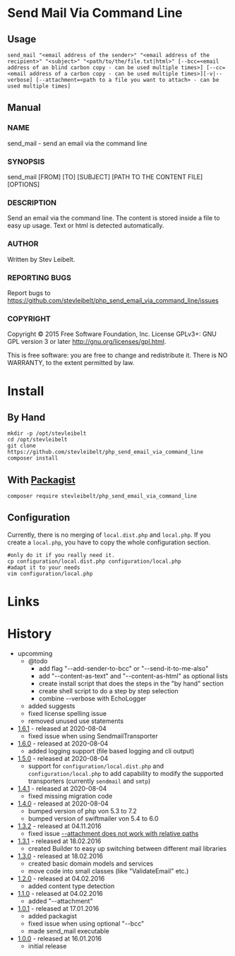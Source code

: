 # Send Mail Via Command Line

## Usage

```
send_mail "<email address of the sender>" "<email address of the recipient>" "<subject>" "<path/to/the/file.txt|html>" [--bcc=<email address of an blind carbon copy - can be used multiple times>] [--cc=<email address of a carbon copy - can be used multiple times>][-v|--verbose] [--attachment=<path to a file you want to attach> - can be used multiple times]
```

## Manual

### NAME

send_mail - send an email via the command line

### SYNOPSIS

send_mail [FROM] [TO] [SUBJECT] [PATH TO THE CONTENT FILE] [OPTIONS]

### DESCRIPTION

Send an email via the command line. The content is stored inside a file to easy up usage. Text or html is detected automatically.

### AUTHOR

Written by Stev Leibelt.

### REPORTING BUGS

Report bugs to <https://github.com/stevleibelt/php_send_email_via_command_line/issues>

### COPYRIGHT

Copyright © 2015 Free Software Foundation, Inc.  License GPLv3+: GNU GPL version 3 or later <http://gnu.org/licenses/gpl.html>.

This is free software: you are free to change and redistribute it.  There is NO WARRANTY, to the extent permitted by law.

# Install

## By Hand

```
mkdir -p /opt/stevleibelt
cd /opt/stevleibelt
git clone https://github.com/stevleibelt/php_send_email_via_command_line
composer install
```

## With [Packagist](https://packagist.org/packages/stevleibelt/php_send_email_via_command_line)

```
composer require stevleibelt/php_send_email_via_command_line
```

## Configuration

Currently, there is no merging of `local.dist.php` and `local.php`.
If you create a `local.php`, you have to copy the whole configuration section.

```
#only do it if you really need it.
cp configuration/local.dist.php configuration/local.php
#adapt it to your needs
vim configuration/local.php
```

# Links

# History

* upcomming
    * @todo
        * add flag "--add-sender-to-bcc" or "--send-it-to-me-also"
        * add "--content-as-text" and "--content-as-html" as optional lists
        * create install script that does the steps in the "by hand" section
        * create shell script to do a step by step selection
        * combine --verbose with EchoLogger
    * added suggests
    * fixed license spelling issue
    * removed unused use statements
* [1.6.1](https://github.com/stevleibelt/php_send_email_via_command_line/tree/1.6.1) - released at 2020-08-04
    * fixed issue when using SendmailTransporter
* [1.6.0](https://github.com/stevleibelt/php_send_email_via_command_line/tree/1.6.0) - released at 2020-08-04
    * added logging support (file based logging and cli output)
* [1.5.0](https://github.com/stevleibelt/php_send_email_via_command_line/tree/1.5.0) - released at 2020-08-04
    * support for `configuration/local.dist.php` and `configuration/local.php` to add capability to modify the supported transporters (currently `sendmail` and `smtp`)
* [1.4.1](https://github.com/stevleibelt/php_send_email_via_command_line/tree/1.4.1) - released at 2020-08-04
    * fixed missing migration code
* [1.4.0](https://github.com/stevleibelt/php_send_email_via_command_line/tree/1.4.0) - released at 2020-08-04
    * bumped version of php von 5.3 to 7.2
    * bumped version of swiftmailer von 5.4 to 6.0
* [1.3.2](https://github.com/stevleibelt/php_send_email_via_command_line/tree/1.3.2) - released at 04.11.2016
    * fixed issue [--attachment does not work with relative paths](https://github.com/stevleibelt/php_send_email_via_command_line/issues/1)
* [1.3.1](https://github.com/stevleibelt/php_send_email_via_command_line/tree/1.3.1) - released at 18.02.2016
    * created Builder to easy up switching between different mail libraries
* [1.3.0](https://github.com/stevleibelt/php_send_email_via_command_line/tree/1.3.0) - released at 18.02.2016
    * created basic domain models and services
    * move code into small classes (like "ValidateEmail" etc.)
* [1.2.0](https://github.com/stevleibelt/php_send_email_via_command_line/tree/1.2.0) - released at 04.02.2016
    * added content type detection
* [1.1.0](https://github.com/stevleibelt/php_send_email_via_command_line/tree/1.1.0) - released at 04.02.2016
    * added "--attachment"
* [1.0.1](https://github.com/stevleibelt/php_send_email_via_command_line/tree/1.0.1) - released at 17.01.2016
    * added packagist
    * fixed issue when using optional "--bcc"
    * made send_mail executable
* [1.0.0](https://github.com/stevleibelt/php_send_email_via_command_line/tree/1.0.0) - released at 16.01.2016
    * initial release
